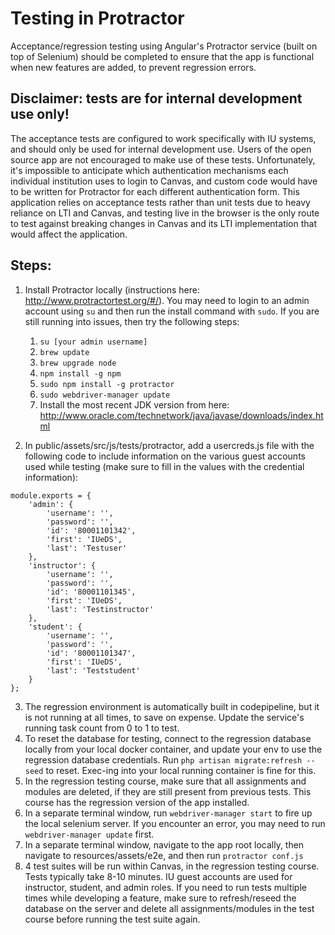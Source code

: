 # Testing in Protractor

Acceptance/regression testing using Angular's Protractor service (built on top of Selenium) should be completed to ensure that the app is functional when new features are added, to prevent regression errors.

## Disclaimer: tests are for internal development use only!

The acceptance tests are configured to work specifically with IU systems, and should only be used for internal development use. Users of the open source app are not encouraged to make use of these tests. Unfortunately, it's impossible to anticipate which authentication mechanisms each individual institution uses to login to Canvas, and custom code would have to be written for Protractor for each different authentication form. This application relies on acceptance tests rather than unit tests due to heavy reliance on LTI and Canvas, and testing live in the browser is the only route to test against breaking changes in Canvas and its LTI implementation that would affect the application.

## Steps:

1. Install Protractor locally (instructions here: http://www.protractortest.org/#/). You may need to login to an admin account using `su` and then run the install command with `sudo`. If you are still running into issues, then try the following steps:

   1. `su [your admin username]`
   2. `brew update`
   3. `brew upgrade node`
   4. `npm install -g npm`
   5. `sudo npm install -g protractor`
   6. `sudo webdriver-manager update`
   7. Install the most recent JDK version from here: http://www.oracle.com/technetwork/java/javase/downloads/index.html

2. In public/assets/src/js/tests/protractor, add a usercreds.js file with the following code to include information on the various guest accounts used while testing (make sure to fill in the values with the credential information):

```
module.exports = {
    'admin': {
        'username': '',
        'password': '',
        'id': '80001101342',
        'first': 'IUeDS',
        'last': 'Testuser'
    },
    'instructor': {
        'username': '',
        'password': '',
        'id': '80001101345',
        'first': 'IUeDS',
        'last': 'Testinstructor'
    },
    'student': {
        'username': '',
        'password': '',
        'id': '80001101347',
        'first': 'IUeDS',
        'last': 'Teststudent'
    }
};
```

3. The regression environment is automatically built in codepipeline, but it is not running at all times, to save on expense. Update the service's running task count from 0 to 1 to test.
4. To reset the database for testing, connect to the regression database locally from your local docker container, and update your env to use the regression database credentials. Run `php artisan migrate:refresh --seed` to reset. Exec-ing into your local running container is fine for this.
5. In the regression testing course, make sure that all assignments and modules are deleted, if they are still present from previous tests. This course has the regression version of the app installed.
6. In a separate terminal window, run `webdriver-manager start` to fire up the local selenium server. If you encounter an error, you may need to run `webdriver-manager update` first.
7. In a separate terminal window, navigate to the app root locally, then navigate to resources/assets/e2e, and then run `protractor conf.js`
7. 4 test suites will be run within Canvas, in the regression testing course. Tests typically take 8-10 minutes. IU guest accounts are used for instructor, student, and admin roles. If you need to run tests multiple times while developing a feature, make sure to refresh/reseed the database on the server and delete all assignments/modules in the test course before running the test suite again.